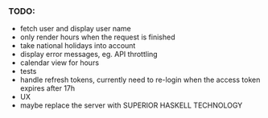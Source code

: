 ### TODO:  

- fetch user and display user name
- only render hours when the request is finished
- take national holidays into account
- display error messages, eg. API throttling
- calendar view for hours
- tests
- handle refresh tokens, currently need to re-login when the access token expires after 17h
- UX
- maybe replace the server with SUPERIOR HASKELL TECHNOLOGY
